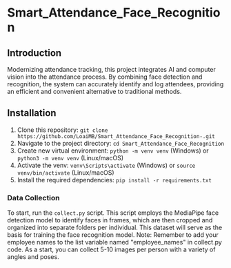 # Smart_Attendance_Face_Recognition
## Introduction

Modernizing attendance tracking, this project integrates AI and computer vision into the attendance process. By combining face detection and recognition, the system can accurately identify and log attendees, providing an efficient and convenient alternative to traditional methods.

## Installation

1. Clone this repository: `git clone https://github.com/LoaiMB/Smart_Attendance_Face_Recognition-.git`
2. Navigate to the project directory: `cd Smart_Attendance_Face_Recognition`
3. Create new virtual environment: `python -m venv venv` (Windows) or `python3 -m venv venv` (Linux/macOS)
4. Activate the venv: `venv\Scripts\activate` (Windows) or `source venv/bin/activate` (Linux/macOS) 
5. Install the required dependencies: `pip install -r requirements.txt`

### Data Collection

To start, run the `collect.py` script. This script employs the MediaPipe face detection model to identify faces in frames, which are then cropped and organized into separate folders per individual. This dataset will serve as the basis for training the face recognition model. Note: Remember to add your employee names to the list variable named "employee_names" in collect.py code. As a start, you can collect 5-10 images per person with a variety of angles and poses.
